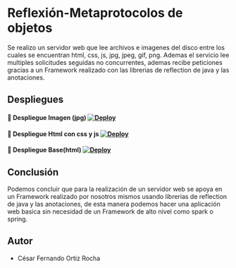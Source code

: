 # Reflexión-Metaprotocolos de objetos
Se realizo un servidor web que lee archivos e imagenes del disco entre los cuales se encuentran html, css, js, jpg, jpeg, gif, png. Ademas el servicio lee multiples solicitudes seguidas no concurrentes, ademas recibe peticiones gracias a un Framework realizado con las librerias de reflection de java y las anotaciones.

## Despliegues
#### 🚀 Despliegue Imagen (jpg) [![Deploy](https://www.herokucdn.com/deploy/button.svg)](https://reflexionapi.herokuapp.com/leopardo.jpeg)
#### 🚀 Despliegue Html con css y js [![Deploy](https://www.herokucdn.com/deploy/button.svg)](https://reflexionapi.herokuapp.com/index.html)
#### 🚀 Despliegue Base(html) [![Deploy](https://www.herokucdn.com/deploy/button.svg)](https://clientwebservices.herokuapp.com)

## Conclusión
Podemos concluir que para la realización de un servidor web se apoya en un Framework realizado por nosotros mismos usando librerias de reflection de java y las anotaciones, de esta manera podemos hacer una aplicación web basica sin necesidad de un Framework de alto nivel como spark o spring.

## Autor
- César Fernando Ortiz Rocha
